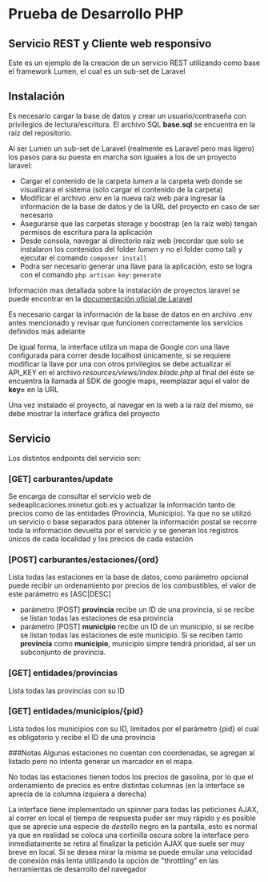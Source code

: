 # Prueba de Desarrollo PHP

## Servicio REST y Cliente web responsivo
Este es un ejemplo de la creacion de un servicio REST utilizando como base el framework Lumen, 
el cual es un sub-set de Laravel

## Instalación
Es necesario cargar la base de datos y crear un usuario/contraseña con privilegios de lectura/escritura.
El archivo SQL **base.sql** se encuentra en la raiz del repositorio.

Al ser Lumen un sub-set de Laravel (realmente es Laravel pero mas ligero) los pasos para su puesta en marcha
son iguales a los de un proyecto laravel:
- Cargar el contenido de la carpeta _lumen_ a la carpeta web donde se visualizara el sistema (sólo cargar el contenido de la carpeta)
- Modificar el archivo .env en la nueva raíz web para ingresar la información de la base de datos y de la 
URL del proyecto en caso de ser necesario
- Asegurarse que las carpetas storage y boostrap (en la raíz web) tengan permisos de escritura para la aplicación
- Desde consola, navegar al directorio raíz web (recordar que solo se instalaron los contenidos del folder _lumen_ y no el folder como tal) y ejecutar
el comando `composer install`
- Podra ser necesario generar una llave para la aplicación, esto se logra con el comando `php artisan key:generate`

Información mas detallada sobre la instalación de proyectos laravel se puede encontrar en la [documentación oficial de Laravel](https://laravel.com/docs/7.x/deployment)
 
 Es necesario cargar la información de la base de datos en en archivo .env antes mencionado y revisar que funcionen correctamente los servicios definidos más adelante
 
 De igual forma, la interface utilza un mapa de Google con una llave configurada para correr desde localhost únicamente, si se requiere modificar la llave por una con otros privilegios se debe actualizar el API_KEY en el archivo _resources/views/index.blade.php_ al final del éste se encuentra la llamada al SDK de google maps, reemplazar aquí el valor de **key=** en la URL
 
 Una vez instalado el proyecto, al navegar en la web a la raíz del mismo, se debe mostrar la interface gráfica del proyecto 
 
 ## Servicio
 Los distintos endpoints del servicio son:
 
 ### [GET] carburantes/update
 Se encarga de consultar el servicio web de sedeaplicaciones.minetur.gob.es y actualizar la información tanto de precios como de las entidades (Provincia, Municipio). Ya que no se utilizó un servicio o base separados para obtener la información postal se recorre toda 
 la información devuelta por el servicio y se generan los registros únicos de cada localidad y los precios de cada estación
 
 ### [POST] carburantes/estaciones/{ord}
 Lista todas las estaciones en la base de datos, como parámetro opcional puede recibir un ordenamiento por precios de los combustibles, el valor de este parámetro es [ASC|DESC]
 - parámetro [POST] **provincia** recibe un ID de una provincia, si se recibe se listan todas las estaciones de esa provincia
 - parámetro [POST] **municipio** recibe un ID de un municipio, si se recibe se listan todas las estaciones de este municipio. Si se reciben tanto **provincia** como **municipio**, municipio simpre tendrá prioridad, al ser un subconjunto de provincia.
 
 ### [GET] entidades/provincias
 Lista todas las provincias con su ID
 
 ### [GET] entidades/municipios/{pid}
 Lista todos los municipios con su ID, limitados por el parámetro {pid} el cual es obligatorio y recibe el ID de una provincia
 
 ###Notas
 Algunas estaciones no cuentan con coordenadas, se agregan al listado pero no intenta generar un marcador en el mapa.
 
 No todas las estaciones tienen todos los precios de gasolina, por lo que el ordenamiento de precios es entre distintas columnas (en la interface se aprecia de la columna izquiera a derecha)
 
 La interface tiene implementado un spinner para todas las peticiones AJAX, al correr en local el tiempo de respuesta puder ser muy rápido
 y es posible que se aprecie una especie de _destello_ negro en la pantalla, esto es normal ya que en realidad se coloca una cortinilla 
 oscura sobre la interface pero inmediatamente se retira al finalizar la petición AJAX que suele ser muy breve en local. Si se desea mirar la misma se puede emular una velocidad de conexión más lenta utilizando la opción de "throttling" en las herramientas de desarrollo
 del navegador

